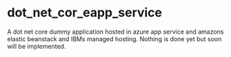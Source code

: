 # dot_net_cor_eapp_service
A dot net core dummy application hosted in azure app service and amazons elastic beanstack and IBMs managed hosting. Nothing is done yet but soon will be implemented.
